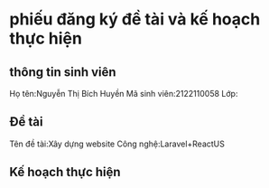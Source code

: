 # phiếu đăng ký đề tài và kế hoạch thực hiện
## thông tin sinh viên
Họ tên:Nguyễn Thị Bích Huyền
Mã sinh viên:2122110058
Lớp:
## Đề tài
Tên đề tài:Xây dựng website
Công nghệ:Laravel+ReactUS
## Kế hoạch thực hiện

